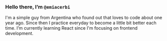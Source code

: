 ### Hello there, I’m `@emiacerbi`

I'm a simple guy from Argentina who found out that loves to code about one year ago. Since then I practice everyday to become a little bit better each time. I’m currently learning React since I'm focusing on frontend development. 



